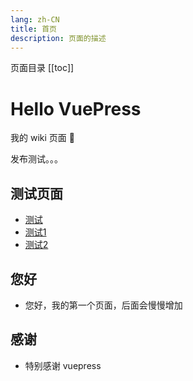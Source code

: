 ```yaml
---
lang: zh-CN
title: 首页
description: 页面的描述
---
```


页面目录
[[toc]]

# Hello VuePress

我的 wiki 页面 :tada: 

发布测试。。。

## 测试页面
+ [测试](./test/README.md)
+ [测试1](./test/test1.md)
+ [测试2](./test/test2.md)

## 您好
+ 您好，我的第一个页面，后面会慢慢增加


## 感谢
+ 特别感谢 vuepress